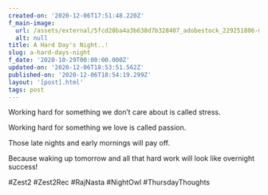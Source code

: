 ```yaml
---
created-on: '2020-12-06T17:51:48.220Z'
f_main-image:
  url: /assets/external/5fcd28ba4a3b638d7b328407_adobestock_229251806-min.jpeg
  alt: null
title: A Hard Day's Night..!
slug: a-hard-days-night
f_date: '2020-10-29T00:00:00.000Z'
updated-on: '2020-12-06T18:53:51.562Z'
published-on: '2020-12-06T18:54:19.299Z'
layout: '[post].html'
tags: post
---
```


Working hard for something we don’t care about is called stress.

Working hard for something we love is called passion.

Those late nights and early mornings will pay off.

Because waking up tomorrow and all that hard work will look like overnight success!

#Zest2 #Zest2Rec #RajNasta #NightOwl #ThursdayThoughts
